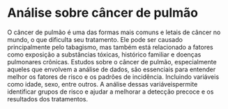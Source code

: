 # Análise sobre câncer de pulmão

O câncer de pulmão é uma das formas mais comuns e letais de câncer no mundo, o que dificulta seu tratamento. Ele pode ser causado principalmente pelo tabagismo, mas também está relacionado a fatores como exposição a substâncias tóxicas, histórico familiar e doenças pulmonares crônicas. 
Estudos sobre o câncer de pulmão, especialmente aqueles que envolvem a análise de dados, são essenciais para entender melhor os fatores de risco e os padrões de incidência. Incluindo variáveis ​​como idade, sexo, entre outros. A análise dessas variáveis ​​permite identificar grupos de risco e  ajudar a melhorar a detecção precoce e os resultados dos tratamentos.
